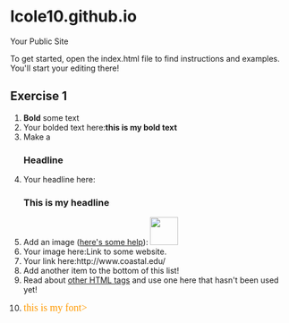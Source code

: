  lcole10.github.io
=====================

Your Public Site

To get started, open the index.html file to find instructions and examples. You'll start your editing there!

<h2 id="Exercise1">Exercise 1</h2>
<ol>
  <li><b>Bold</b> some text</li>
  <li>Your bolded text here:<b>this is my bold text</b></li>
  <li>Make a <h3>Headline</h3></li>
  <li>Your headline here:<h3>This is my headline</h3></li>
  <li>Add an image (<a href="http://forum.koramgame.com/thread-60307-1-1.html">here's some help</a>): <img src="http://upload.wikimedia.org/wikipedia/commons/thumb/8/85/Smiley.svg/800px-Smiley.svg.png" height="50" width="50"</li>
  <li>Your image here:<img are="http://kcen.images.worldnow.com/images/23411805_BG1.jpg</li>
  <li><a href="http://www.coceleratoru.com">Link</a> to some website.</li>
  <li>Your link here:http://www.coastal.edu/</li>
  <li>Add another item to the bottom of this list!</li>
  <li>Read about <a href="http://www.quackit.com/html/tags/">other HTML tags</a> and use one here that hasn't been used yet!</li>
  <li><p><font face="cursive,serif" color="#ff9900" size="4">this is my font></p></li>
  
</ol>

